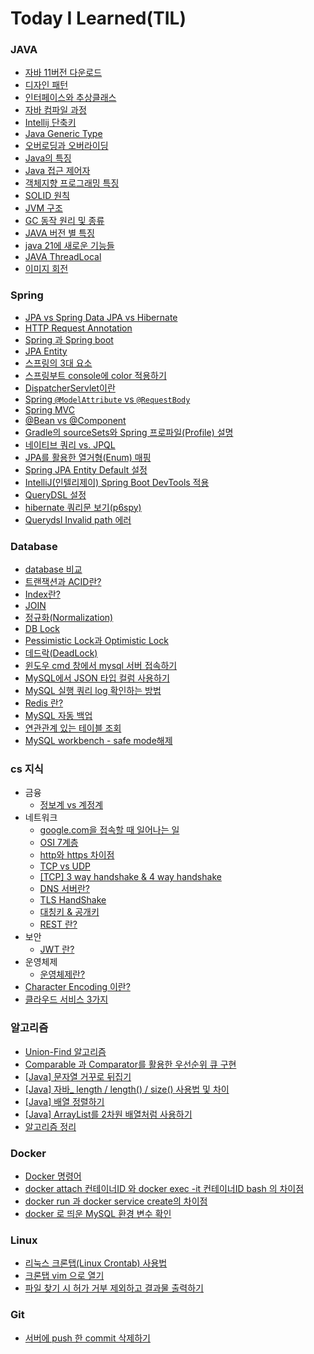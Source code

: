 # Today I Learned(TIL)

### JAVA

- [자바 11버전 다운로드](./java/Install%20Java%2011%20version.md)
- [디자인 패턴](./java/디자인%20패턴.md)
- [인터페이스와 추상클래스](./java/인터페이스와%20추상클래스.md)
- [자바 컴파일 과정](./java/자바%20컴파일%20과정.md)
- [Intellij 단축키](./java/IntelliJ%20단축키.md)
- [Java Generic Type](<./java/Java%20Generic%20Type%20(제네릭%20타입).md>)
- [오버로딩과 오버라이딩](./java/오버로딩과%20오버라이딩.md)
- [Java의 특징](./java/Java의%20특징.md)
- [Java 접근 제어자](./java/Java%20접근%20제어자.md)
- [객체지향 프로그래밍 특징](./java/객체지향%20프로그래밍%20특징.md)
- [SOLID 원칙](./java/SOLID%20원칙.md)
- [JVM 구조](./java/JVM%20구조.md)
- [GC 동작 원리 및 종류](./java/GC%20동작%20원리%20및%20종류.md)
- [JAVA 버전 별 특징](./java/JAVA%20버전%20별%20특징.md)
- [java 21에 새로운 기능들](./java/java%2021에%20새로운%20기능들.md)
- [JAVA ThreadLocal](./java/JAVA%20ThreadLocal.md)
- [이미지 회전](./java/이미지%20회전.md)

### Spring

- [JPA vs Spring Data JPA vs Hibernate](./spring/JPA%20vs%20Spring%20Data%20JPA%20vs%20Hibernate.md)
- [HTTP Request Annotation](./spring/HTTP%20Request%20Annotation.md)
- [Spring 과 Spring boot](./spring/Spring%20과%20Spring%20boot.md)
- [JPA Entity](./spring/JPA%20Entity.md)
- [스프링의 3대 요소](./spring/스프링의%203대%20요소.md)
- [스프링부트 console에 color 적용하기](./spring/스프링부트%20console에%20color%20적용하기.md)
- [DispatcherServlet이란](./spring/DispatcherServlet이란.md)
- [Spring `@ModelAttribute` vs `@RequestBody`](./spring/Spring%20`@ModelAttribute`%20vs%20`@RequestBody`.md)
- [Spring MVC](./spring/Spring%20MVC.md)
- [@Bean vs @Component](./spring/@Bean%20vs%20@Component.md)
- [Gradle의 sourceSets와 Spring 프로파일(Profile) 설명](<./spring/Gradle의%20sourceSets와%20Spring%20프로파일(Profile)%20설명.md>)
- [네이티브 쿼리 vs. JPQL](./spring/네이티브%20쿼리%20vs%20JPQL.md)
- [JPA를 활용한 열거형(Enum) 매핑](<./spring/JPA를%20활용한%20열거형(Enum)%20매핑.md>)
- [Spring JPA Entity Default 설정](./spring/Spring%20JPA%20Entity%20Default%20설정.md)
- [IntelliJ(인텔리제이) Spring Boot DevTools 적용](<./spring/IntelliJ(인텔리제이)%20Spring%20Boot%20DevTools%20적용.md>)
- [QueryDSL 설정](./spring//QueryDSL%20설정.md)
- [hibernate 쿼리문 보기(p6spy)](<./spring/hibernate%20쿼리문%20보기(p6spy).md>)
- [Querydsl Invalid path 에러](./spring/Querydsl%20Invalid%20path%20에러.md)

### Database

- [database 비교](./Database/database.md)
- [트랜잭션과 ACID란?](./Database/트랜잭션과%20ACID.md)
- [Index란?](./Database/Index.md)
- [JOIN](./Database/DB%20JOIN.md)
- [정규화(Normalization)](<./Database/정규화(Normalization).md>)
- [DB Lock](./Database/DB%20Lock.md)
- [Pessimistic Lock과 Optimistic Lock](./Database/Pessimistic%20Lock과%20Optimistic%20Lock.md)
- [데드락(DeadLock)](<./Database/데드락(DeadLock).md>)
- [윈도우 cmd 창에서 mysql 서버 접속하기](/Database/윈도우%20cmd%20창에서%20mysql%20서버%20접속하기.md)
- [MySQL에서 JSON 타입 컬럼 사용하기](/Database/MySQL에서%20JSON%20타입%20컬럼%20사용하기.md)
- [MySQL 실행 쿼리 log 확인하는 방법](/Database/MySQL%20실행%20쿼리%20log%20확인.md)
- [Redis 란?](./Database/Redis%20란.md)
- [MySQL 자동 백업](./Database/MySQL%20자동%20백업.md)
- [연관관계 있는 테이블 조회](./Database/연관관계%20있는%20테이블%20조회.md)
- [MySQL workbench - safe mode해제](./Database/MySQL%20workbench%20-%20safe%20mode해제.md)

### cs 지식

- 금융
  - [정보계 vs 계정계](./cs/금융/정보계%20vs%20계정계.md)
- 네트워크
  - [google.com을 접속할 때 일어나는 일](./cs/네트워크/google.com%20을%20접속할%20때%20일어나는%20일.md)
  - [OSI 7계층](./cs/네트워크/OSI%207계층.md)
  - [http와 https 차이점](./cs/네트워크/HTTP와%20HTTPS의%20차이점.md)
  - [TCP vs UDP](./cs/네트워크/TCP%20vs%20UDP.md)
  - [[TCP] 3 way handshake & 4 way handshake](./cs/네트워크/%5BTCP%5D%203%20way%20handshake%20%26%204%20way%20handshake.md)
  - [DNS 서버란?](./cs/네트워크/DNS%20서버란.md)
  - [TLS HandShake](./cs/네트워크/TLS%20HandShake.md)
  - [대칭키 & 공개키](./cs/네트워크/대칭키%20&%20공개키.md)
  - [REST 란?](./cs/네트워크/REST%20란.md)
- 보안
  - [JWT 란?](./cs/보안/JWT란.md)
- 운영체제
  - [운영체제란?](./cs/운영체제/운영체제란.md)
- [Character Encoding 이란?](./cs/문자%20인코딩이란.md)
- [클라우드 서비스 3가지](./cs/클라우드%20서비스%203가지.md)

### 알고리즘

- [Union-Find 알고리즘](./Algorithm/Union-Find%20알고리즘.md)
- [Comparable 과 Comparator를 활용한 우선순위 큐 구현](./Algorithm/Comparable%20과%20Comparator를%20활용한%20우선순위%20큐%20구현.md)
- [[Java] 문자열 거꾸로 뒤집기](./Algorithm/[Java]%20문자열%20거꾸로%20뒤집기.md)
- [[Java] 자바\_ length / length() / size() 사용법 및 차이](./Algorithm/[Java]%20자바%20길이구하기.md)
- [[Java] 배열 정렬하기](./Algorithm/[Java]%20배열%20정렬하기.md)
- [[Java] ArrayList를 2차원 배열처럼 사용하기](./Algorithm/[Java]%20ArrayList를%202차원%20배열처럼%20사용하기.md)
- [알고리즘 정리](./Algorithm/알고리즘%20정리.md)

### Docker

- [Docker 명령어](./docker/Docker%20명령어.md)
- [docker attach 컨테이너ID 와 docker exec -it 컨테이너ID bash 의 차이점](./docker/docker%20attach%20컨테이너ID%20와%20docker%20exec%20-it%20컨테이너ID%20bash%20의%20차이점.md)
- [docker run 과 docker service create의 차이점](./docker/docker%20run%20과%20docker%20service%20create의%20차이점.md)
- [docker 로 띄운 MySQL 환경 변수 확인](./docker/docker%20로%20띄운%20MySQL%20환경%20변수%20확인.md)

### Linux

- [리눅스 크론탭(Linux Crontab) 사용법](<./Linux/리눅스%20크론탭(Linux%20Crontab)%20사용법.md>)
- [크론탭 vim 으로 열기](./Linux/크론탭%20vim%20으로%20열기.md)
- [파일 찾기 시 허가 거부 제외하고 결과물 출력하기](./Linux/파일%20찾기%20시%20허가%20거부%20제외하고%20결과물%20출력하기.md)

### Git

- [서버에 push 한 commit 삭제하기](./Git/서버에%20push%20한%20commit%20삭제하기.md)
